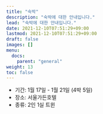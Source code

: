 ```yaml
---
title: "숙박"
description: "숙박에 대한 안내입니다."
lead: "숙박에 대한 안내입니다."
date: 2021-12-10T07:51:29+09:00
lastmod: 2021-12-10T07:51:29+09:00
draft: false
images: []
menu: 
  docs:
    parent: "general"
weight: 13
toc: false
---
```


* 기간: 1월 17일 - 1월 21일 (4박 5일)
* 장소: 서울가든호텔
* 종류: 2인 1실 트윈